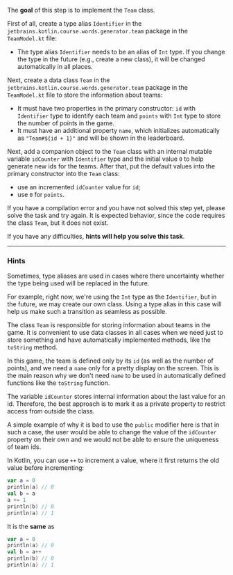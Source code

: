 The **goal** of this step is to implement the `Team` class.

First of all, create a type alias `Identifier` in the `jetbrains.kotlin.course.words.generator.team` package in the `TeamModel.kt` file:

- The type alias `Identifier` needs to be an alias of `Int` type. If you change the type in the future (e.g., create a new class),
  it will be changed automatically in all places.


Next, create a data class `Team` in the `jetbrains.kotlin.course.words.generator.team` package in the `TeamModel.kt` file to store the information about teams:
- It must have two properties in the primary constructor: `id` with `Identifier` type to identify each team and `points` with `Int` type
  to store the number of points in the game.
- It must have an additional property `name`, which initializes automatically as `"Team#${id + 1}"` and will be shown in the leaderboard.

Next, add a companion object to the `Team` class with an internal mutable variable `idCounter` with `Identifier`
type and the initial value `0` to help generate new ids for the teams.
After that, put the default values into the primary constructor into the `Team` class:
- use an incremented `idCounter` value for `id`;
- use `0` for `points`.

<div class="hint" title="Click me if you pressed Check and found a compilation error">

  If you have a compilation error and you have not solved this step yet, please solve the task and try again. 
  It is expected behavior, since the code requires the class `Team`, but it does not exist.
</div>

If you have any difficulties, **hints will help you solve this task**.

----

### Hints

<div class="hint" title="Click me to learn about the usage of type aliases">

Sometimes, type aliases are used in cases where there uncertainty whether
the type being used will be replaced in the future.

For example, right now, we're using the `Int` type as the `Identifier`,
but in the future, we may create our own class.
Using a type alias in this case will help us make such a transition as seamless as possible.
</div>

<div class="hint" title="Click me to learn why we use the data class">

The class `Team` is responsible for storing information about teams in the game.
It is convenient to use data classes in all cases
when we need just to store something and have automatically implemented methods, like the `toString` method.
</div>

<div class="hint" title="Click me to learn why we use `name` outside of the constructor">

  In this game, the team is defined only by its `id` (as well as the number of points), 
  and we need a `name` only for a pretty display on the screen. 
  This is the main reason why we don't need `name` to be used in automatically defined functions like the `toString` function.
</div>

<div class="hint" title="Click me to learn about access modifiers">

The variable `idCounter` stores internal information about the last value for an id.
Therefore, the best approach is to mark it as a private property to restrict access from outside the class.

A simple example of why it is bad to use the `public` modifier here is that in such a
case, the user would be able to change the value of the `idCounter` property on their own
and we would not be able to ensure the uniqueness of team ids.
</div>

<div class="hint" title="Click me to learn about the short notation used for incrementing">

In Kotlin, you can use `++` to increment a value, where it first returns the old value before incrementing:

```kotlin
var a = 0
println(a) // 0
val b = a
a += 1
println(b) // 0
println(a) // 1
```

It is the **same** as

```kotlin
var a = 0 
println(a) // 0
val b = a++
println(b) // 0
println(a) // 1
```
</div>
